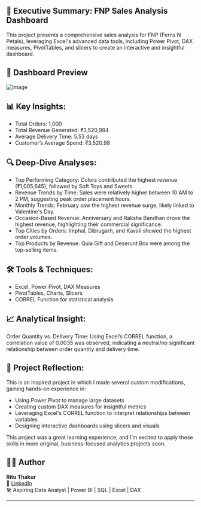 ## 📝 Executive Summary: FNP Sales Analysis Dashboard

This project presents a comprehensive sales analysis for FNP (Ferns N Petals), leveraging Excel's advanced data tools, including Power Pivot, DAX measures, PivotTables, and slicers to create an interactive and insightful dashboard.

## 🔗 Dashboard Preview
![Image](https://github.com/user-attachments/assets/c524ec29-553b-48b6-b0cc-6032cf5b527e)

## 📊 Key Insights:

- Total Orders: 1,000
- Total Revenue Generated: ₹3,520,984
- Average Delivery Time: 5.53 days
- Customer’s Average Spend: ₹3,520.98

## 🔍 Deep-Dive Analyses:

- Top Performing Category: Colors contributed the highest revenue (₹1,005,645), followed by Soft Toys and Sweets.
- Revenue Trends by Time: Sales were relatively higher between 10 AM to 2 PM, suggesting peak order placement hours.
- Monthly Trends: February saw the highest revenue surge, likely linked to Valentine's Day.
- Occasion-Based Revenue: Anniversary and Raksha Bandhan drove the highest revenue, highlighting their commercial significance.
- Top Cities by Orders: Imphal, Dibrugarh, and Kavali showed the highest order volumes.
- Top Products by Revenue: Quia Gift and Deserunt Box were among the top-selling items.

## 🛠️ Tools & Techniques:
- Excel, Power Pivot, DAX Measures
- PivotTables, Charts, Slicers
- CORREL Function for statistical analysis
  
## 📈 Analytical Insight:
Order Quantity vs. Delivery Time:
Using Excel’s CORREL function, a correlation value of 0.0035 was observed, indicating a neutral/no significant relationship between order quantity and delivery time.

## 🧠 Project Reflection:
This is an inspired project in which I made several custom modifications, gaining hands-on experience in:
- Using Power Pivot to manage large datasets
- Creating custom DAX measures for insightful metrics
- Leveraging Excel's CORREL function to interpret relationships between variables
- Designing interactive dashboards using slicers and visuals

This project was a great learning experience, and I’m excited to apply these skills in more original, business-focused analytics projects soon.

## 👩‍💻 Author

**Ritu Thakur**  
🔗 [LinkedIn](https://linkedin.com/in/ritut)  
🛠️ Aspiring Data Analyst | Power BI | SQL | Excel | DAX

---

